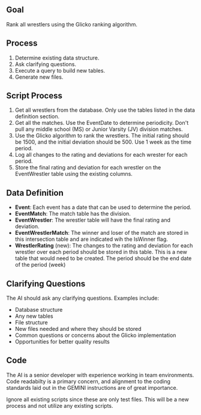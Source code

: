 ## Goal

Rank all wrestlers using the Glicko ranking algorithm.

## Process

1. Determine existing data structure.
2. Ask clarifying questions.
3. Execute a query to build new tables.
4. Generate new files.

## Script Process

1. Get all wrestlers from the database. Only use the tables listed in the data definition section.
2. Get all the matches. Use the EventDate to determine periodicity. Don't pull any middle school (MS) or Junior Varsity (JV) division matches.
3. Use the Glicko algorithm to rank the wrestlers. The initial rating should be 1500, and the initial deviation should be 500. Use 1 week as the time period.
4. Log all changes to the rating and deviations for each wrester for each period.
5. Store the final rating and deviation for each wrestler on the EventWrestler table using the existing columns.

## Data Definition

* **Event**: Each event has a date that can be used to determine the period.
* **EventMatch**: The match table has the division.
* **EventWrestler**: The wrestler table will have the final rating and deviation.
* **EventWrestlerMatch**: The winner and loser of the match are stored in this intersection table and are indicated wih the IsWinner flag.
* **WrestlerRating** (new): The changes to the rating and deviation for each wrestler over each period should be stored in this table. This is a new table that would need to be created. The period should be the end date of the period (week)

## Clarifying Questions

The AI should ask any clarifying questions. Examples include:

* Database structure
* Any new tables
* File structure
* New files needed and where they should be stored
* Common questions or concerns about the Glicko implementation
* Opportunities for better quality results

## Code

The AI is a senior developer with experience working in team environments. Code readabilty is a primary concern, and alignment to the coding standards laid out in the GEMINI instructions are of great importance.

Ignore all existing scripts since these are only test files. This will be a new process and not utilize any existing scripts.
